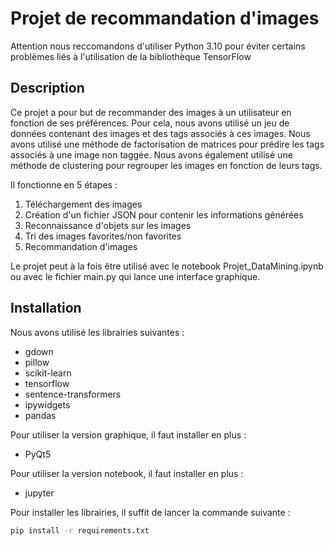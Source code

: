 # Projet de recommandation d'images
Attention nous reccomandons d'utiliser Python 3.10 pour éviter certains problèmes liés à l'utilisation de la bibliothèque TensorFlow
## Description
Ce projet a pour but de recommander des images à un utilisateur en fonction de ses préférences. Pour cela, nous avons utilisé un jeu de données contenant des images et des tags associés à ces images. Nous avons utilisé une méthode de factorisation de matrices pour prédire les tags associés à une image non taggée. Nous avons également utilisé une méthode de clustering pour regrouper les images en fonction de leurs tags.

Il fonctionne en 5 étapes :
1. Téléchargement des images
2. Création d'un fichier JSON pour contenir les informations générées
3. Reconnaissance d'objets sur les images
4. Tri des images favorites/non favorites
5. Recommandation d'images

Le projet peut à la fois être utilisé avec le notebook Projet_DataMining.ipynb ou avec le fichier main.py qui lance une interface graphique.

## Installation
Nous avons utilisé les librairies suivantes :
- gdown
- pillow
- scikit-learn
- tensorflow
- sentence-transformers
- ipywidgets
- pandas

Pour utiliser la version graphique, il faut installer en plus :
- PyQt5

Pour utiliser la version notebook, il faut installer en plus :
- jupyter

Pour installer les librairies, il suffit de lancer la commande suivante :
```bash
pip install -r requirements.txt
```
